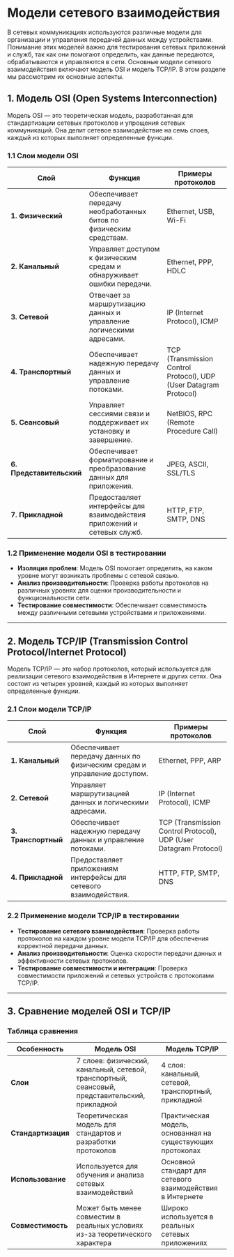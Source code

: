 # Модели сетевого взаимодействия

В сетевых коммуникациях используются различные модели для организации и управления передачей данных между устройствами. Понимание этих моделей важно для тестирования сетевых приложений и служб, так как они помогают определить, как данные передаются, обрабатываются и управляются в сети. Основные модели сетевого взаимодействия включают модель OSI и модель TCP/IP. В этом разделе мы рассмотрим их основные аспекты.

## 1. **Модель OSI (Open Systems Interconnection)**

Модель OSI — это теоретическая модель, разработанная для стандартизации сетевых протоколов и упрощения сетевых коммуникаций. Она делит сетевое взаимодействие на семь слоев, каждый из которых выполняет определенные функции.

### 1.1 **Слои модели OSI**

| **Слой**         | **Функция**                                                            | **Примеры протоколов**                        |
|------------------|------------------------------------------------------------------------|----------------------------------------------|
| **1. Физический**    | Обеспечивает передачу необработанных битов по физическим средствам.        | Ethernet, USB, Wi-Fi                        |
| **2. Канальный**     | Управляет доступом к физическим средам и обнаруживает ошибки передачи.     | Ethernet, PPP, HDLC                         |
| **3. Сетевой**       | Отвечает за маршрутизацию данных и управление логическими адресами.       | IP (Internet Protocol), ICMP                 |
| **4. Транспортный**  | Обеспечивает надежную передачу данных и управление потоками.               | TCP (Transmission Control Protocol), UDP (User Datagram Protocol) |
| **5. Сеансовый**     | Управляет сессиями связи и поддерживает их установку и завершение.         | NetBIOS, RPC (Remote Procedure Call)         |
| **6. Представительский** | Обеспечивает форматирование и преобразование данных для приложения.       | JPEG, ASCII, SSL/TLS                         |
| **7. Прикладной**    | Предоставляет интерфейсы для взаимодействия приложений и сетевых служб.    | HTTP, FTP, SMTP, DNS                         |

### 1.2 **Применение модели OSI в тестировании**

- **Изоляция проблем**: Модель OSI помогает определить, на каком уровне могут возникать проблемы с сетевой связью.
- **Анализ производительности**: Проверка работы протоколов на различных уровнях для оценки производительности и функциональности сети.
- **Тестирование совместимости**: Обеспечивает совместимость между различными сетевыми устройствами и приложениями.

---

## 2. **Модель TCP/IP (Transmission Control Protocol/Internet Protocol)**

Модель TCP/IP — это набор протоколов, который используется для реализации сетевого взаимодействия в Интернете и других сетях. Она состоит из четырех уровней, каждый из которых выполняет определенные функции.

### 2.1 **Слои модели TCP/IP**

| **Слой**         | **Функция**                                                            | **Примеры протоколов**                        |
|------------------|------------------------------------------------------------------------|----------------------------------------------|
| **1. Канальный**     | Обеспечивает передачу данных по физическим средам и управление доступом. | Ethernet, PPP, ARP                          |
| **2. Сетевой**       | Управляет маршрутизацией данных и логическими адресами.                | IP (Internet Protocol), ICMP                 |
| **3. Транспортный**  | Обеспечивает надежную передачу данных и управление потоками.             | TCP (Transmission Control Protocol), UDP (User Datagram Protocol) |
| **4. Прикладной**    | Предоставляет приложениям интерфейсы для сетевого взаимодействия.        | HTTP, FTP, SMTP, DNS                         |

### 2.2 **Применение модели TCP/IP в тестировании**

- **Тестирование сетевого взаимодействия**: Проверка работы протоколов на каждом уровне модели TCP/IP для обеспечения корректной передачи данных.
- **Анализ производительности**: Оценка скорости передачи данных и эффективности сетевых протоколов.
- **Тестирование совместимости и интеграции**: Проверка совместимости приложений и сетевых устройств с протоколами TCP/IP.

---

## 3. **Сравнение моделей OSI и TCP/IP**

### Таблица сравнения

| **Особенность**         | **Модель OSI**                                        | **Модель TCP/IP**                                   |
|-------------------------|-------------------------------------------------------|-----------------------------------------------------|
| **Слои**                | 7 слоев: физический, канальный, сетевой, транспортный, сеансовый, представительский, прикладной | 4 слоя: канальный, сетевой, транспортный, прикладной |
| **Стандартизация**      | Теоретическая модель для стандартов и разработки протоколов | Практическая модель, основанная на существующих протоколах |
| **Использование**       | Используется для обучения и анализа сетевых взаимодействий | Основной стандарт для сетевого взаимодействия в Интернете |
| **Совместимость**       | Может быть менее совместим в реальных условиях из-за теоретического характера | Широко используется в реальных сетевых приложениях |

